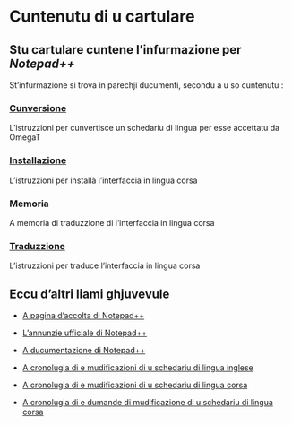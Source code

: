 # Cuntenutu di u cartulare

## Stu cartulare cuntene l’infurmazione per _Notepad++_

St’infurmazione si trova in parechji ducumenti, secondu à u so cuntenutu :

### [__Cunversione__](https://github.com/Patriccollu/Lingua_Corsa-Infurmatica/blob/master/Prughjetti/Notepad%2B%2B/Cunversione.md)
L’istruzzioni per cunvertisce un schedariu di lingua per esse accettatu da OmegaT
### [__Installazione__](https://github.com/Patriccollu/Lingua_Corsa-Infurmatica/blob/master/Prughjetti/Notepad%2B%2B/Installazione.md)  
L’istruzzioni per installà l’interfaccia in lingua corsa
### __Memoria__
A memoria di traduzzione di l’interfaccia in lingua corsa
### [__Traduzzione__](https://github.com/Patriccollu/Lingua_Corsa-Infurmatica/blob/master/Prughjetti/Notepad%2B%2B/Traduzzione.md)
L’istruzzioni per traduce l’interfaccia in lingua corsa

## Eccu d’altri liami ghjuvevule

- [A pagina d’accolta di Notepad++](https://notepad-plus-plus.org/)

- [L’annunzie ufficiale di Notepad++](https://community.notepad-plus-plus.org/category/1/announcements)

- [A ducumentazione di Notepad++](https://npp-user-manual.org/)

- [A cronolugia di e mudificazioni di u schedariu di lingua inglese](https://github.com/notepad-plus-plus/notepad-plus-plus/commits/master/PowerEditor/installer/nativeLang/english.xml)

- [A cronolugia di e mudificazioni di u schedariu di lingua corsa](https://github.com/notepad-plus-plus/notepad-plus-plus/commits/master/PowerEditor/installer/nativeLang/english.xml)

- [A cronolugia di e dumande di mudificazione di u schedariu di lingua corsa](https://github.com/notepad-plus-plus/notepad-plus-plus/pulls?utf8=%E2%9C%93&q=is%3Apr+corsican)
